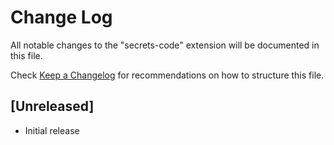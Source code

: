 # Change Log
All notable changes to the "secrets-code" extension will be documented in this file.

Check [Keep a Changelog](http://keepachangelog.com/) for recommendations on how to structure this file.

## [Unreleased]
- Initial release